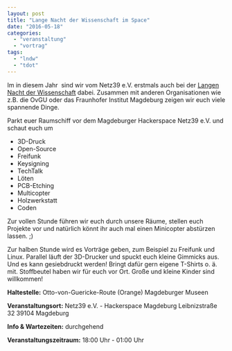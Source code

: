 ```yaml
---
layout: post
title: "Lange Nacht der Wissenschaft im Space"
date: "2016-05-18"
categories: 
  - "veranstaltung"
  - "vortrag"
tags: 
  - "lndw"
  - "tdot"
---
```


Im in diesem Jahr  sind wir vom Netz39 e.V. erstmals auch bei der [Langen Nacht der Wissenschaft](http://lndw-md.de/institutionen-ubersicht/netz-39-ev/hackathon/) dabei. Zusammen mit anderen Organisationen wie z.B. die OvGU oder das Fraunhofer Institut Magdeburg zeigen wir euch viele spannende Dinge.

Parkt euer Raumschiff vor dem Magdeburger Hackerspace Netz39 e.V. und schaut euch um

- 3D-Druck
- Open-Source
- Freifunk
- Keysigning
- TechTalk
- Löten
- PCB-Etching
- Multicopter
- Holzwerkstatt
- Coden

Zur vollen Stunde führen wir euch durch unsere Räume, stellen euch Projekte vor und natürlich könnt ihr auch mal einen Minicopter abstürzen lassen. ;)

Zur halben Stunde wird es Vorträge geben, zum Beispiel zu Freifunk und Linux. Parallel läuft der 3D-Drucker und spuckt euch kleine Gimmicks aus. Und es kann gesiebdruckt werden! Bringt dafür gern eigene T-Shirts o. ä. mit. Stoffbeutel haben wir für euch vor Ort. Große und kleine Kinder sind willkommen!

**Haltestelle:** Otto-von-Guericke-Route (Orange) Magdeburger Museen

**Veranstaltungsort:** Netz39 e.V. - Hackerspace Magdeburg Leibnizstraße 32 39104 Magdeburg

**Info & Wartezeiten:** durchgehend

**Veranstaltungszeitraum:** 18:00 Uhr - 01:00 Uhr
